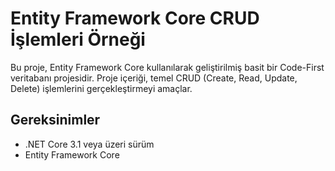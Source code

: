 # Entity Framework Core CRUD İşlemleri Örneği

Bu proje, Entity Framework Core kullanılarak geliştirilmiş basit bir Code-First veritabanı projesidir. Proje içeriği, temel CRUD (Create, Read, Update, Delete) işlemlerini gerçekleştirmeyi amaçlar.

## Gereksinimler

- .NET Core 3.1 veya üzeri sürüm
- Entity Framework Core
